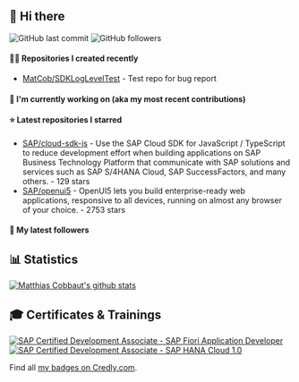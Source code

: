 ## 👋 Hi there 



![GitHub last commit](https://img.shields.io/github/last-commit/MatCob/MatCob?label=updated)
![GitHub followers](https://img.shields.io/github/followers/MatCob?label=GitHub%20followers)

#### 👨‍💻 Repositories I created recently

- [MatCob/SDKLogLevelTest](https://github.com/MatCob/SDKLogLevelTest) - Test repo for bug report

#### 👷 I'm currently working on (aka my most recent contributions)


#### ⭐ Latest repositories I starred

- [SAP/cloud-sdk-js](https://github.com/SAP/cloud-sdk-js) - Use the SAP Cloud SDK for JavaScript / TypeScript to reduce development effort when building applications on SAP Business Technology Platform that communicate with SAP solutions and services such as SAP S/4HANA Cloud, SAP SuccessFactors, and many others.  - 129 stars
- [SAP/openui5](https://github.com/SAP/openui5) - OpenUI5 lets you build enterprise-ready web applications, responsive to all devices, running on almost any browser of your choice. - 2753 stars

#### 👥 My latest followers



## 📊 Statistics

[![Matthias Cobbaut's github stats](https://github-readme-stats.vercel.app/api?username=MatCob&show_icons=true&count_private=true)](https://github.com/MatCob)

## 🎓 Certificates & Trainings

<!--START_SECTION:badges-->

[![SAP Certified Development Associate - SAP Fiori Application Developer](https://images.credly.com/size/110x110/images/c0d964b1-5696-474f-9e43-ca2d3469e043/C_FIORDEV_21.png)](http://www.credly.com/badges/7574a44c-fd08-4b13-ab3d-118a340e84f3 "SAP Certified Development Associate - SAP Fiori Application Developer")
[![SAP Certified Development Associate - SAP HANA Cloud 1.0](https://images.credly.com/size/110x110/images/b287672d-5767-49f1-9723-b5e66d1909a6/image.png)](http://www.credly.com/badges/e70c45eb-cb71-4579-8281-a1f37d426511 "SAP Certified Development Associate - SAP HANA Cloud 1.0")
<!--END_SECTION:badges-->

Find all [my badges on Credly.com](https://www.credly.com/users/matthias-cobbaut/badges).
